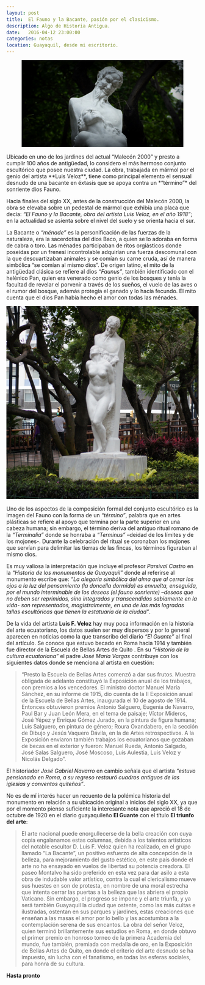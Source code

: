 ```yaml
---
layout: post
title:  El Fauno y la Bacante, pasión por el clasicismo.
description: Algo de Historia Antigua.
date:   2016-04-12 23:00:00
categories: notas
location: Guayaquil, desde mi escritorio.
---
```


<figure><img src="/assets/fauno.jpeg"/></figure>Ubicado en uno de los jardines del actual “Malecón 2000” y presto a cumplir 100 años de antigüedad, lo considero el más hermoso conjunto escultórico que posee nuestra ciudad. La obra, trabajada en mármol por el genio del artista **Luis Veloz**, tiene como principal elemento el sensual desnudo de una bacante en éxtasis que se apoya contra un *“término”* del sonriente dios Fauno.

Hacia finales del siglo XX, antes de la construcción del Malecón 2000, la obra se elevaba sobre un pedestal de mármol que exhibía una placa que decía: *“El Fauno y la Bacante, obra del artista Luis Veloz, en el año 1918”*; en la actualidad se asienta sobre el nivel del suelo y se orienta hacia el sur.

La Bacante o *“ménade”* es la personificación de las fuerzas de la naturaleza, era la sacerdotisa del dios Baco, a quien se lo adoraba en forma de cabra o toro. Las ménades participaban de ritos orgiásticos donde poseídas por un frenesí incontrolable adquirían una fuerza descomunal con la que descuartizaban animales y se comían su carne cruda, así de manera simbólica “se comían al mismo dios”. De origen latino, el mito de la antigüedad clásica se refiere al dios *“Faunus”*, también identificado con el helénico Pan, quien era venerado como genio de los bosques y tenía la facultad de revelar el porvenir a través de los sueños, el vuelo de las aves o el rumor del bosque, además protegía el ganado y lo hacía fecundo. El mito cuenta que el dios Pan había hecho el amor con todas las ménades.

<section class="fluido">
				<div class="gallery">
				<a href="/assets/faunus.jpg" title="" data-fluidbox class="col-1"><img src="/assets/faunus.jpg" alt="" title="" /></a>
				</div>
</section>

Uno de los aspectos de la composición formal del conjunto escultórico es la imagen del Fauno con la forma de un *“término”*, palabra que en artes plásticas se refiere al apoyo que termina por la parte superior en una cabeza humana; sin embargo, el término deriva del antiguo ritual romano de la *“Terminalia”* donde se honraba a *“Terminus”* –deidad de los límites y de los mojones-. Durante la celebración del ritual se coronaban los mojones que servían para delimitar las tierras de las fincas, los términos figuraban al mismo dios.

Es muy valiosa la interpretación que incluye el profesor *Parsival Castro* en la *“Historia de los monumentos de Guayaquil”* donde al referirse al monumento escribe que: *“La alegoría simbólica del alma que al cerrar los ojos a la luz del pensamiento (la doncella dormida) es envuelta, enseguida, por el mundo interminable de los deseos (el fauno sonriente) –deseos que no deben ser reprimidos, sino integrados y transcendidos sabiamente en la vida- son representados, magistralmente, en una de las más logradas tallas escultóricas que tienen la estatuaria de la ciudad”*.

De la vida del artista **Luis F. Veloz** hay muy poca información en la historia del arte ecuatoriano, los datos suelen ser muy dispersos y por lo general aparecen en noticias como la que transcribo del diario *“El Guante”* al final del artículo. Se conoce que estuvo becado en Roma hacia 1914 y también fue director de la Escuela de Bellas Artes de Quito . En su *“Historia de la cultura ecuatoriana”* el padre *José María Vargas* contribuye con los siguientes datos donde se menciona al artista en cuestión:

> “Presto la Escuela de Bellas Artes comenzó a dar sus frutos. Muestra obligada de adelanto constituyó la Exposición anual de los trabajos, con premios a los vencedores. El ministro doctor Manuel María Sánchez, en su informe de 1915, dio cuenta de la II Exposición anual de la Escuela de Bellas Artes, inaugurada el 10 de agosto de 1914. Entonces obtuvieron premios Antonio Salguero, Eugenia de Navarro, Paul Bar y Juan León Mera, en el tema de paisaje; Víctor Mideros, José Yépez y Enrique Gómez Jurado, en la pintura de figura humana; Luis Salguero, en pintura de género; Roura Oxandabero, en la sección de Dibujo y Jesús Vaquero Dávila, en la de Artes retrospectivos.  A la Exposición enviaron también trabajos los ecuatorianos que gozaban de becas en el exterior y fueron: Manuel Rueda, Antonio Salgado, José Salas Salguero, José Moscoso, Luis Aulestia, Luis Veloz y Nicolás Delgado”.

El historiador *José Gabriel Navarro* en cambio señala que el artista *“estuvo pensionado en Roma, a su regreso restauró cuadros antiguos de las iglesias y conventos quiteños”*.

No es de mí interés hacer un recuento de la polémica historia del monumento en relación a su ubicación original a inicios del siglo XX, ya que por el momento pienso suficiente la interesante nota que apreció el 18 de octubre de 1920 en el diario guayaquileño **El Guante** con el título **El triunfo del arte**:

> El arte nacional puede enorgullecerse de la bella creación con cuya copia engalanamos estas columnas, debida a los talentos artísticos del notable escultor D. Luis F. Veloz quien ha realizado, en el grupo llamado “La Bacante”, un positivo esfuerzo de alta concepción de la belleza, para mejoramiento del gusto estético, en este país donde el arte no ha ensayado en vuelos de libertad su potencia creadora.
> El paseo Montalvo ha sido preferido en esta vez para dar asilo a esta obra de indudable valor artístico, contra la cual el clericalismo mueve sus huestes en son de protesta, en nombre de una moral estrecha que intenta cerrar las puertas a la belleza que las abriera el propio Vaticano.
> Sin embargo, el progreso se impone y el arte triunfa, y ya será también Guayaquil la ciudad que ostente, como las más cultas e ilustradas, ostentan en sus parques y jardines, estas creaciones que enseñan a las masas el amor por lo bello y las acostumbra a la contemplación serena de sus encantos.
> La obra del señor Veloz, quien terminó brillantemente sus estudios en Roma, en donde obtuvo el primer premio en honroso torneo de la primera Academia del mundo, fue también, premiada con medalla de oro, en la Exposición de Bellas Artes de Quito, en donde el criterio del arte desnudo se ha impuesto, sin lucha con el fanatismo, en todas las esferas sociales, para honra de su cultura.


**Hasta pronto**

